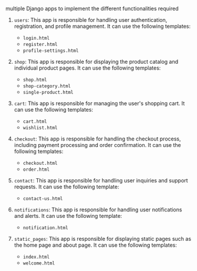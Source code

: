 multiple Django apps to implement the different functionalities required

1. `users`: This app is responsible for handling user authentication, registration, and profile management. It can use the following templates:
   - `login.html`
   - `register.html`
   - `profile-settings.html`

2. `shop`: This app is responsible for displaying the product catalog and individual product pages. It can use the following templates:
   - `shop.html`
   - `shop-category.html`
   - `single-product.html`

3. `cart`: This app is responsible for managing the user's shopping cart. It can use the following templates:
   - `cart.html`
   - `wishlist.html`

4. `checkout`: This app is responsible for handling the checkout process, including payment processing and order confirmation. It can use the following templates:
   - `checkout.html`
   - `order.html`

5. `contact`: This app is responsible for handling user inquiries and support requests. It can use the following template:
   - `contact-us.html`

6. `notifications`: This app is responsible for handling user notifications and alerts. It can use the following template:
   - `notification.html`

7. `static_pages`: This app is responsible for displaying static pages such as the home page and about page. It can use the following templates:
   - `index.html`
   - `welcome.html`
